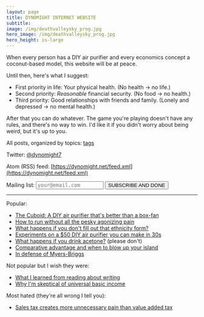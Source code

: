 ```yaml
---
layout: page
title: DYNOMIGHT INTERNET WEBSITE
subtitle: 
image: /img/deathvalleysky_prog.jpg
hero_image: /img/deathvalleysky_prog.jpg
hero_height: is-large
---
```


When every person has a DIY air purifier and every economics concept a coconut-based model, this website will be at peace.

Until then, here's what I suggest:

* First priority in life: Your physical health. (No health → no life.)
* Second priority: *Reasonable* financial security. (No food → no health.)
* Third priority: Good relationships with friends and family. (Lonely and depressed → no mental health.)

After that you can do whatever. The game you're playing doesn't have any rules, and there's no way to win. I'd like it if you didn't worry about being weird, but it's up to you.

All posts, organized by topics: [tags](/tags)

Twitter: [@dynomight7](https://twitter.com/dynomight7)

Atom (RSS) feed: [https://dynomight.net/feed.xml](https://dynomight.net/feed.xml)

<form action="https://formsubmit.co/4a18e703496d7ca33c417b1bf528ad9d" method="POST">Mailing list: 
<input type="hidden" name="_subject" value="SUBSCRIBE0" /> 
<input type="text" name="text" placeholder="your@email.com" style="font-family:monospace;" /> 
<input type="hidden" name="_next" value="https://dynomight.net/subscribe_success.html" /> 
<input type="hidden" name="_captcha" value="false">
<input type="hidden" name="_url" value="https://dynomight.net/"> 
<button type="submit" class="headerfont">SUBSCRIBE AND DONE</button> 
</form>

---

Popular:
* [The Cuboid: A DIY air purifier that's better than a box-fan](better-DIY-air-purifier.html)
* [How to run without all the pesky agonizing pain](2021/01/25/how-to-run-without-all-the-agonizing-pain/)
* [What happens if you don't fill out that ethnicity form?](2021/01/15/eeo/)
* [Experiments on a $50 DIY air purifier you can make in 30s](2020/12/15/some-real-data-on-a-DIY-box-fan-air-purifier/)
* [What happens if you drink acetone?](2020/09/14/what-happens-if-you-drink-acetone/) (please don't)
* [Comparative advantage and when to blow up your island](2020/09/11/comparative-advantage-and-when-to-blow-up-your-island/)
* [In defense of Myers-Briggs](/in-defense-of-myers-briggs.html)

Not popular but I wish they were:
* [What I learned from reading about writing](2021/02/07/writing-as-a-craft/)
* [Why I'm skeptical of universal basic income](2020/12/03/why-im-skeptical-of-UBI/)

Most hated (they're all wrong I tell you):
* [Sales tax creates more unnecessary pain than value added tax](2020/12/09/sales-tax-creates-more-unnecessary-pain-than-value-added-tax/)